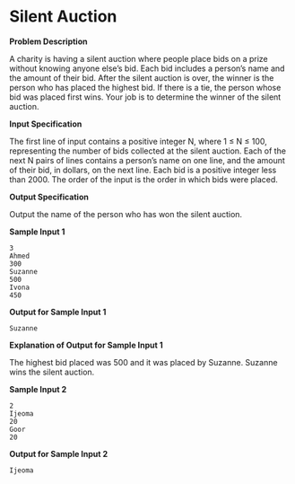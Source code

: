 # Silent Auction

**Problem Description**

A charity is having a silent auction where people place bids on a prize without knowing
anyone else’s bid. Each bid includes a person’s name and the amount of their bid. After the
silent auction is over, the winner is the person who has placed the highest bid. If there is a
tie, the person whose bid was placed first wins. Your job is to determine the winner of the
silent auction.

**Input Specification**

The first line of input contains a positive integer N, where 1 ≤ N ≤ 100, representing the
number of bids collected at the silent auction. Each of the next N pairs of lines contains a
person’s name on one line, and the amount of their bid, in dollars, on the next line. Each
bid is a positive integer less than 2000. The order of the input is the order in which bids
were placed.

**Output Specification**

Output the name of the person who has won the silent auction.

**Sample Input 1**
```
3
Ahmed
300
Suzanne
500
Ivona
450
```

**Output for Sample Input 1**

```
Suzanne
```

**Explanation of Output for Sample Input 1**

The highest bid placed was 500 and it was placed by Suzanne. Suzanne wins the silent
auction.

**Sample Input 2**
```
2
Ijeoma
20
Goor
20
```

**Output for Sample Input 2**

```
Ijeoma
```